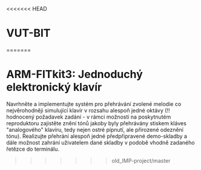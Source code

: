 <<<<<<< HEAD
# VUT-BIT
=======
# ARM-FITkit3: Jednoduchý elektronický klavír

Navrhněte a implementujte systém pro přehrávání zvolené melodie co nejvěrohodněji simulující klavír v rozsahu alespoň jedné oktávy (!! hodnocený požadavek zadání - v rámci možnosti na poskytnutém reproduktoru zajistěte znění tónů jakoby byly přehrávány stiskem kláves "analogového" klavíru, tedy nejen ostré pípnutí, ale přirozené odeznění tónu). Realizujte přehrání alespoň jedné předpřipravené demo-skladby a dále možnost zahrání uživatelem dané skladby v podobě vhodně zadaného řetězce do terminálu.
>>>>>>> old_IMP-project/master
